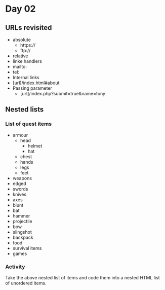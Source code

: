 # Day 02

## URLs revisited
- absolute
  - https://
  - ftp://
- relative
- linke handlers
 - mailto:
 - tel:
- Internal links
 - [url]/index.html#about
- Passing parameter
  - [url]/index.php?submit=true&name=tony

## Nested lists
### List of quest items
- armour
  - head
    - helmet
    - hat
  - chest
  - hands
  - legs
  - feet
- weapons
 - edged
  - swords
  - knives
  - axes
 - blunt
  - bat
  - hammer
 - projectile
  - bow
  - slingshot
- backpack
 - food
 - survival items
 - games

 ### Activity
 Take the above nested list of items and code them into a nested HTML list of unordered items.